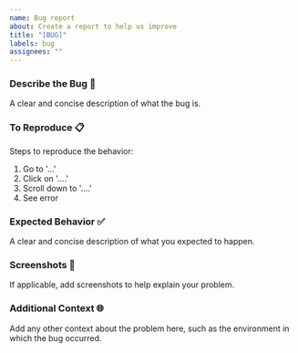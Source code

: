 ```yaml
---
name: Bug report
about: Create a report to help us improve
title: "[BUG]"
labels: bug
assignees: ""
---
```


### Describe the Bug 🐛

A clear and concise description of what the bug is.

### To Reproduce 📋

Steps to reproduce the behavior:

1. Go to '...'
2. Click on '....'
3. Scroll down to '....'
4. See error

### Expected Behavior ✅

A clear and concise description of what you expected to happen.

### Screenshots 📸

If applicable, add screenshots to help explain your problem.

### Additional Context 🌐

Add any other context about the problem here, such as the environment in which the bug occurred.
